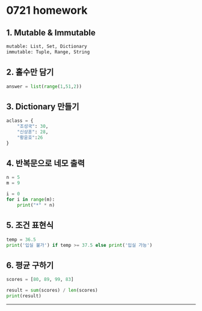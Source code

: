 # 0721 homework

## 1. Mutable & Immutable

```python
mutable: List, Set, Dictionary
immutable: Tuple, Range, String
```



## 2.  홀수만 담기

```python
answer = list(range(1,51,2))
```



## 3. Dictionary 만들기

```python
aclass = {
    "조성국": 30,
    "신상훈": 28,
    "황윤호":26
}
```



## 4. 반복문으로 네모 출력

```python
n = 5
m = 9

i = 0
for i in range(m):
    print("*" * n)
```



## 5. 조건 표현식

```python
temp = 36.5
print('입실 불가') if temp >= 37.5 else print('입실 가능')
```





## 6. 평균 구하기

```python
scores = [80, 89, 99, 83]

result = sum(scores) / len(scores)
print(result)
```



---



















